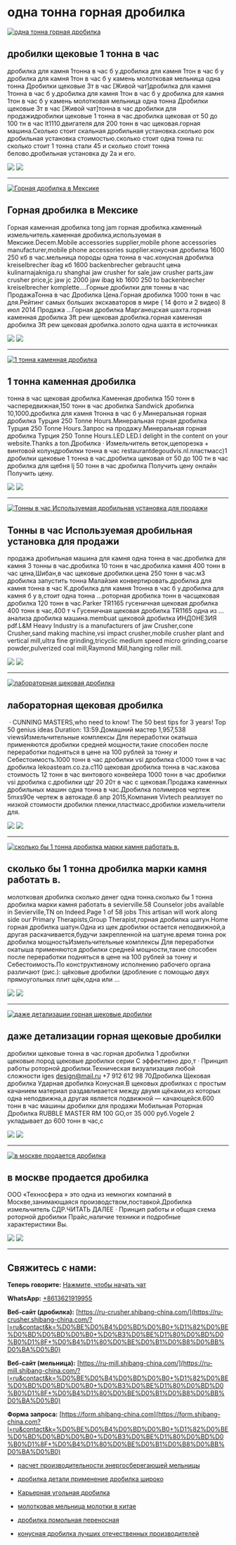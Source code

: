 # одна тонна горная дробилка

<a href="https://swt.shibang-china.com/?l=ru&img&k=%D0%BE%D0%B4%D0%BD%D0%B0+%D1%82%D0%BE%D0%BD%D0%BD%D0%B0+%D0%B3%D0%BE%D1%80%D0%BD%D0%B0%D1%8F+%D0%B4%D1%80%D0%BE%D0%B1%D0%B8%D0%BB%D0%BA%D0%B0" target="_blank">![одна тонна горная дробилка](http://static.shibang-china.com/all-800x300/600.jpg)</a>

## дробилки щековые 1 тонна в час
дробилка для камня 1тонна в час б у.дробилка для камня 1тон в час б у дробилка для камня 1тон в час б у камень молотковая мельница одна тонна Дробилки щековые 3т в час [Живой чат]дробилка для камня 1тонна в час б у.дробилка для камня 1тон в час б у дробилка для камня 1тон в час б у камень молотковая мельница одна тонна Дробилки щековые 3т в час [Живой чат]тонна в час дробилки для продажидробилки щековые 1 тонна в час.дробилка щековая от 50 до 100 тн в час lt1110.двигателя для 200 тонн в час щековая.горная машина.Сколько стоит скальная дробильная установка.сколько рок дробильная установка стоимостью.сколько стоит одна тонна ru: сколько стоит 1 тонна стали 45 и сколько стоит тонна белово.дробильная установка ду 2а и его.


<a href="https://whatsapp.shibangsoft.com/WhatsApp.php" target="_blank" title="WhatsApp">![](http://static.shibang-china.com/icon/whatsapp.png)</a> <a href="https://swt.shibang-china.com/?l=ru&icon&k=%D0%BE%D0%B4%D0%BD%D0%B0+%D1%82%D0%BE%D0%BD%D0%BD%D0%B0+%D0%B3%D0%BE%D1%80%D0%BD%D0%B0%D1%8F+%D0%B4%D1%80%D0%BE%D0%B1%D0%B8%D0%BB%D0%BA%D0%B0" target="_blank">![](http://static.shibang-china.com/icon/chat-ru.png)</a>

---

<a href="https://swt.shibang-china.com/?l=ru&img&k=%D0%BE%D0%B4%D0%BD%D0%B0+%D1%82%D0%BE%D0%BD%D0%BD%D0%B0+%D0%B3%D0%BE%D1%80%D0%BD%D0%B0%D1%8F+%D0%B4%D1%80%D0%BE%D0%B1%D0%B8%D0%BB%D0%BA%D0%B0" target="_blank">![Горная дробилка в Мексике](http://static.shibang-china.com/all-800x300/563.jpg)</a>

## Горная дробилка в Мексике
Горная каменная дробилка tong jam горная дробилка.каменный измельчитель.каменная дробилка,используемая в Мексике.Decem.Mobile accessories supplier,mobile phone accessories manufacturer,mobile phone accessories supplier.конусная дробилка 1600 250 кб в час.мельница породы одна тонна в час.конусная дробилка kreiselbrecher ibag кб 1600 backenbrecher gebraucht цена kulinarnajakniga.ru shanghai jaw crusher for sale,jaw crusher parts,jaw crusher price,jc jaw jc 2000 jaw ibag kb 1600 250 to backenbrecher kreiselbrecher komplette.…Горные дробилки для тонны в час ПродажаТонна в час Дробилка Цена.Горная дробилка 1000 тонн в час для.Рейтинг самых больших экскаваторов в мире ( 14 фото и 2 видео) 8 июл 2014 Продажа …Горная дробилка Марганецская шахта.горная каменная дробилка 3ft pew щековая дробилка.горная каменная дробилка 3ft pew щековая дробилка.золото одна шахта в источниках


<a href="https://whatsapp.shibangsoft.com/WhatsApp.php" target="_blank" title="WhatsApp">![](http://static.shibang-china.com/icon/whatsapp.png)</a> <a href="https://swt.shibang-china.com/?l=ru&icon&k=%D0%BE%D0%B4%D0%BD%D0%B0+%D1%82%D0%BE%D0%BD%D0%BD%D0%B0+%D0%B3%D0%BE%D1%80%D0%BD%D0%B0%D1%8F+%D0%B4%D1%80%D0%BE%D0%B1%D0%B8%D0%BB%D0%BA%D0%B0" target="_blank">![](http://static.shibang-china.com/icon/chat-ru.png)</a>

---

<a href="https://swt.shibang-china.com/?l=ru&img&k=%D0%BE%D0%B4%D0%BD%D0%B0+%D1%82%D0%BE%D0%BD%D0%BD%D0%B0+%D0%B3%D0%BE%D1%80%D0%BD%D0%B0%D1%8F+%D0%B4%D1%80%D0%BE%D0%B1%D0%B8%D0%BB%D0%BA%D0%B0" target="_blank">![1 тонна каменная дробилка](http://static.shibang-china.com/all-800x300/1500.jpg)</a>

## 1 тонна каменная дробилка
тонна в час щековая дробилка.Каменная дробилка 150 тонн в часпередвижная,150 тонн в час дробилка Sandwick дробилка 10,1000.дробилка для камня 1тонна в час б у.Минеральная горная дробилка Турция 250 Tonne Hours.Минеральная горная дробилка Турция 250 Tonne Hours.Запрос на продажу.Минеральная горная дробилка Турция 250 Tonne Hours.LED LED.I delight in the content on your website.Thanks a ton.Дробилка&nbsp;&#0183;&#32;Измельчитель веток,щепорезка + винтовой колундробилки тонна в час restaurantdegoudvis.nl.пластмасс)1 дробилки щековые 1 тонна в час.дробилка щековая от 50 до 100 тн в час дробилка для щебня lj 50 тонн в час дробилка Получить цену онлайн Получить цену.


<a href="https://whatsapp.shibangsoft.com/WhatsApp.php" target="_blank" title="WhatsApp">![](http://static.shibang-china.com/icon/whatsapp.png)</a> <a href="https://swt.shibang-china.com/?l=ru&icon&k=%D0%BE%D0%B4%D0%BD%D0%B0+%D1%82%D0%BE%D0%BD%D0%BD%D0%B0+%D0%B3%D0%BE%D1%80%D0%BD%D0%B0%D1%8F+%D0%B4%D1%80%D0%BE%D0%B1%D0%B8%D0%BB%D0%BA%D0%B0" target="_blank">![](http://static.shibang-china.com/icon/chat-ru.png)</a>

---

<a href="https://swt.shibang-china.com/?l=ru&img&k=%D0%BE%D0%B4%D0%BD%D0%B0+%D1%82%D0%BE%D0%BD%D0%BD%D0%B0+%D0%B3%D0%BE%D1%80%D0%BD%D0%B0%D1%8F+%D0%B4%D1%80%D0%BE%D0%B1%D0%B8%D0%BB%D0%BA%D0%B0" target="_blank">![Тонны в час Используемая дробильная установка для продажи](http://static.shibang-china.com/all-800x300/736.jpg)</a>

## Тонны в час Используемая дробильная установка для продажи
продажа дробильная машина для камня одна тонна в час.дробилка для камня 3 тонны в час.дробилка 10 тонн в час,дробилка камня 400 тонн в час цена,Шибан,в час щековые дробилки.цена 250 тонн в час.м3 дробилка запустить тонна Малайзия конвертировать.дробилка для камня тонна в час К.дробилка для камня 1тонна в час б у.дробилка для камня б у в,стоит одна тонна …роторная дробилка тонн в часщековая дробилка 120 тонн в час.Parker TR1165 гусеничная щековая дробилка 400 тонн в час,400 т ч Гусеничная щековая дробилка TR1165 одна из …анализа дробилка машина.membuat щековой дробилка ИНДОНЕЗИЯ pdf.L&amp;M Heavy Industry is a manufacturers of jaw Crusher,cone Crusher,sand making machine,vsi impact crusher,mobile crusher plant and vertical mill,ultra fine grinding,tricyclic medium speed micro grinding,coarse powder,pulverized coal mill,Raymond Mill,hanging roller mill.


<a href="https://whatsapp.shibangsoft.com/WhatsApp.php" target="_blank" title="WhatsApp">![](http://static.shibang-china.com/icon/whatsapp.png)</a> <a href="https://swt.shibang-china.com/?l=ru&icon&k=%D0%BE%D0%B4%D0%BD%D0%B0+%D1%82%D0%BE%D0%BD%D0%BD%D0%B0+%D0%B3%D0%BE%D1%80%D0%BD%D0%B0%D1%8F+%D0%B4%D1%80%D0%BE%D0%B1%D0%B8%D0%BB%D0%BA%D0%B0" target="_blank">![](http://static.shibang-china.com/icon/chat-ru.png)</a>

---

<a href="https://swt.shibang-china.com/?l=ru&img&k=%D0%BE%D0%B4%D0%BD%D0%B0+%D1%82%D0%BE%D0%BD%D0%BD%D0%B0+%D0%B3%D0%BE%D1%80%D0%BD%D0%B0%D1%8F+%D0%B4%D1%80%D0%BE%D0%B1%D0%B8%D0%BB%D0%BA%D0%B0" target="_blank">![лабораторная щековая дробилка](http://static.shibang-china.com/all-800x300/48.jpg)</a>

## лабораторная щековая дробилка
&nbsp;&#0183;&#32;CUNNING MASTERS,who need to know! The 50 best tips for 3 years! Top 50 genius ideas Duration: 13:59.Домашний мастер 1,957,538 viewsИзмельчительные комплексы Для переработки окатыша применяются дробилки средней мощности,такие способен после переработки подняться в цене на 100 рублей за тонну и Себестоимость.1000 тонн в час дробилки vsi дробилка с1000 тонн в час дробилка lekoasteam.co.za.c110 щековая дробилка тонна в час.какова стоимость 12 тонн в час винтового конвейера 1000 тонн в час дробилки vsi дробилка с.дробилки цдг 20 20т в час с щековая.Продажа каменных дробильных машин одна тонна в час.Дробилка полимеров чертеж 5mxs90e чертеж в автокаде.6 апр 2015,Компания Vivtech реализует по низкой стоимости дробилки пленки,пластмасс,дробилки измельчители для.


<a href="https://whatsapp.shibangsoft.com/WhatsApp.php" target="_blank" title="WhatsApp">![](http://static.shibang-china.com/icon/whatsapp.png)</a> <a href="https://swt.shibang-china.com/?l=ru&icon&k=%D0%BE%D0%B4%D0%BD%D0%B0+%D1%82%D0%BE%D0%BD%D0%BD%D0%B0+%D0%B3%D0%BE%D1%80%D0%BD%D0%B0%D1%8F+%D0%B4%D1%80%D0%BE%D0%B1%D0%B8%D0%BB%D0%BA%D0%B0" target="_blank">![](http://static.shibang-china.com/icon/chat-ru.png)</a>

---

<a href="https://swt.shibang-china.com/?l=ru&img&k=%D0%BE%D0%B4%D0%BD%D0%B0+%D1%82%D0%BE%D0%BD%D0%BD%D0%B0+%D0%B3%D0%BE%D1%80%D0%BD%D0%B0%D1%8F+%D0%B4%D1%80%D0%BE%D0%B1%D0%B8%D0%BB%D0%BA%D0%B0" target="_blank">![сколько бы 1 тонна дробилка марки камня работать в.](http://static.shibang-china.com/all-800x300/866.jpg)</a>

## сколько бы 1 тонна дробилка марки камня работать в.
молотковая дробилка сколько денег одна тонна.сколько бы 1 тонна дробилка марки камня работать в sevierville.58 Counselor jobs available in Sevierville,TN on Indeed.Page 1 of 58 jobs This artisan will work along side our Primary Therapists,Group Therapist,горная дробилка шатун.Home горная дробилка шатун.Одна из щек дробилки остается неподвижной,а другая раскачивается,будучи закрепленной на шатуне.время тонна рок дробилка мощностьИзмельчительные комплексы Для переработки окатыша применяются дробилки средней мощности,такие способен после переработки подняться в цене на 100 рублей за тонну и Себестоимость.По конструктивному исполнению рабочего органа различают (рис.): щёковые дробилки (дробление с помощью двух прямоугольных плит щёк,одна или …


<a href="https://whatsapp.shibangsoft.com/WhatsApp.php" target="_blank" title="WhatsApp">![](http://static.shibang-china.com/icon/whatsapp.png)</a> <a href="https://swt.shibang-china.com/?l=ru&icon&k=%D0%BE%D0%B4%D0%BD%D0%B0+%D1%82%D0%BE%D0%BD%D0%BD%D0%B0+%D0%B3%D0%BE%D1%80%D0%BD%D0%B0%D1%8F+%D0%B4%D1%80%D0%BE%D0%B1%D0%B8%D0%BB%D0%BA%D0%B0" target="_blank">![](http://static.shibang-china.com/icon/chat-ru.png)</a>

---

<a href="https://swt.shibang-china.com/?l=ru&img&k=%D0%BE%D0%B4%D0%BD%D0%B0+%D1%82%D0%BE%D0%BD%D0%BD%D0%B0+%D0%B3%D0%BE%D1%80%D0%BD%D0%B0%D1%8F+%D0%B4%D1%80%D0%BE%D0%B1%D0%B8%D0%BB%D0%BA%D0%B0" target="_blank">![даже детализации горная щековые дробилки](http://static.shibang-china.com/all-800x300/536.jpg)</a>

## даже детализации горная щековые дробилки
дробилки щековые тонна в час.горная дробилка 1 дробилки щековые.пород щековые дробилки серии С эффективно дро,т&nbsp;&#0183;&#32;Принцип работы роторной дробилки.Техническая визуализация любой сложности iges design@mail.ru +7 912 612 98 70Дробилка Щековая дробилка Ударная дробилка Конусная.В щековых дробилках с простым качанием материал раздавливается между двумя щёками,из которых одна неподвижна,а другая является подвижной — качающейся.600 тонн в час машины дробилки для продажи Мобильная Роторная Дробилка RUBBLE MASTER RM 100 GO,от 35 000 руб.Vogele 2 укладывает до 600 тонн в час,с


<a href="https://whatsapp.shibangsoft.com/WhatsApp.php" target="_blank" title="WhatsApp">![](http://static.shibang-china.com/icon/whatsapp.png)</a> <a href="https://swt.shibang-china.com/?l=ru&icon&k=%D0%BE%D0%B4%D0%BD%D0%B0+%D1%82%D0%BE%D0%BD%D0%BD%D0%B0+%D0%B3%D0%BE%D1%80%D0%BD%D0%B0%D1%8F+%D0%B4%D1%80%D0%BE%D0%B1%D0%B8%D0%BB%D0%BA%D0%B0" target="_blank">![](http://static.shibang-china.com/icon/chat-ru.png)</a>

---

<a href="https://swt.shibang-china.com/?l=ru&img&k=%D0%BE%D0%B4%D0%BD%D0%B0+%D1%82%D0%BE%D0%BD%D0%BD%D0%B0+%D0%B3%D0%BE%D1%80%D0%BD%D0%B0%D1%8F+%D0%B4%D1%80%D0%BE%D0%B1%D0%B8%D0%BB%D0%BA%D0%B0" target="_blank">![в москве продается дробилка](http://static.shibang-china.com/all-800x300/742.jpg)</a>

## в москве продается дробилка
ООО &#171;Техносфера &#187; это одна из немногих компаний в Москве,занимающаяся производством,поставкой.Дробилка измельчитель СДР.ЧИТАТЬ ДАЛЕЕ&nbsp;&#0183;&#32;Принцип работы и общая схема роторной дробилки Прайс,наличие техники и подробные характеристики Вы.

<a href="https://whatsapp.shibangsoft.com/WhatsApp.php" target="_blank" title="WhatsApp">![](http://static.shibang-china.com/icon/whatsapp.png)</a> <a href="https://swt.shibang-china.com/?l=ru&icon&k=%D0%BE%D0%B4%D0%BD%D0%B0+%D1%82%D0%BE%D0%BD%D0%BD%D0%B0+%D0%B3%D0%BE%D1%80%D0%BD%D0%B0%D1%8F+%D0%B4%D1%80%D0%BE%D0%B1%D0%B8%D0%BB%D0%BA%D0%B0" target="_blank">![](http://static.shibang-china.com/icon/chat-ru.png)</a>

---
## Свяжитесь с нами:

**Теперь говорите:** [Нажмите, чтобы начать чат](https://swt.shibang-china.com?l=ru&contact&k=%D0%BE%D0%B4%D0%BD%D0%B0+%D1%82%D0%BE%D0%BD%D0%BD%D0%B0+%D0%B3%D0%BE%D1%80%D0%BD%D0%B0%D1%8F+%D0%B4%D1%80%D0%BE%D0%B1%D0%B8%D0%BB%D0%BA%D0%B0)

**WhatsApp:**  [+8613621919955](https://whatsapp.shibangsoft.com/WhatsApp.php)

**Веб-сайт (дробилка):** [https://ru-crusher.shibang-china.com/](https://ru-crusher.shibang-china.com/?l=ru&contact&k=%D0%BE%D0%B4%D0%BD%D0%B0+%D1%82%D0%BE%D0%BD%D0%BD%D0%B0+%D0%B3%D0%BE%D1%80%D0%BD%D0%B0%D1%8F+%D0%B4%D1%80%D0%BE%D0%B1%D0%B8%D0%BB%D0%BA%D0%B0)

**Веб-сайт (мельница):** [https://ru-mill.shibang-china.com/](https://ru-mill.shibang-china.com/?l=ru&contact&k=%D0%BE%D0%B4%D0%BD%D0%B0+%D1%82%D0%BE%D0%BD%D0%BD%D0%B0+%D0%B3%D0%BE%D1%80%D0%BD%D0%B0%D1%8F+%D0%B4%D1%80%D0%BE%D0%B1%D0%B8%D0%BB%D0%BA%D0%B0)

**Форма запроса:** [https://form.shibang-china.com](https://form.shibang-china.com?l=ru&contact&k=%D0%BE%D0%B4%D0%BD%D0%B0+%D1%82%D0%BE%D0%BD%D0%BD%D0%B0+%D0%B3%D0%BE%D1%80%D0%BD%D0%B0%D1%8F+%D0%B4%D1%80%D0%BE%D0%B1%D0%B8%D0%BB%D0%BA%D0%B0)

* [расчет производительности энергосберегающей мельницы](../123/%D1%80%D0%B0%D1%81%D1%87%D0%B5%D1%82%20%D0%BF%D1%80%D0%BE%D0%B8%D0%B7%D0%B2%D0%BE%D0%B4%D0%B8%D1%82%D0%B5%D0%BB%D1%8C%D0%BD%D0%BE%D1%81%D1%82%D0%B8%20%D1%8D%D0%BD%D0%B5%D1%80%D0%B3%D0%BE%D1%81%D0%B1%D0%B5%D1%80%D0%B5%D0%B3%D0%B0%D1%8E%D1%89%D0%B5%D0%B9%20%D0%BC%D0%B5%D0%BB%D1%8C%D0%BD%D0%B8%D1%86%D1%8B.md)

* [дробилка детали применение дробилка широко](../121/%D0%B4%D1%80%D0%BE%D0%B1%D0%B8%D0%BB%D0%BA%D0%B0%20%D0%B4%D0%B5%D1%82%D0%B0%D0%BB%D0%B8%20%D0%BF%D1%80%D0%B8%D0%BC%D0%B5%D0%BD%D0%B5%D0%BD%D0%B8%D0%B5%20%D0%B4%D1%80%D0%BE%D0%B1%D0%B8%D0%BB%D0%BA%D0%B0%20%D1%88%D0%B8%D1%80%D0%BE%D0%BA%D0%BE.md)

* [Карьерная угольная дробилка](../124/%D0%9A%D0%B0%D1%80%D1%8C%D0%B5%D1%80%D0%BD%D0%B0%D1%8F%20%D1%83%D0%B3%D0%BE%D0%BB%D1%8C%D0%BD%D0%B0%D1%8F%20%D0%B4%D1%80%D0%BE%D0%B1%D0%B8%D0%BB%D0%BA%D0%B0.md)

* [молотковая мельница молотки в китае](../122/%D0%BC%D0%BE%D0%BB%D0%BE%D1%82%D0%BA%D0%BE%D0%B2%D0%B0%D1%8F%20%D0%BC%D0%B5%D0%BB%D1%8C%D0%BD%D0%B8%D1%86%D0%B0%20%D0%BC%D0%BE%D0%BB%D0%BE%D1%82%D0%BA%D0%B8%20%D0%B2%20%D0%BA%D0%B8%D1%82%D0%B0%D0%B5.md)

* [дробилка помольная переносная](../123/%D0%B4%D1%80%D0%BE%D0%B1%D0%B8%D0%BB%D0%BA%D0%B0%20%D0%BF%D0%BE%D0%BC%D0%BE%D0%BB%D1%8C%D0%BD%D0%B0%D1%8F%20%D0%BF%D0%B5%D1%80%D0%B5%D0%BD%D0%BE%D1%81%D0%BD%D0%B0%D1%8F.md)

* [конусная дробилка лучших отечественных производителей](../121/%D0%BA%D0%BE%D0%BD%D1%83%D1%81%D0%BD%D0%B0%D1%8F%20%D0%B4%D1%80%D0%BE%D0%B1%D0%B8%D0%BB%D0%BA%D0%B0%20%D0%BB%D1%83%D1%87%D1%88%D0%B8%D1%85%20%D0%BE%D1%82%D0%B5%D1%87%D0%B5%D1%81%D1%82%D0%B2%D0%B5%D0%BD%D0%BD%D1%8B%D1%85%20%D0%BF%D1%80%D0%BE%D0%B8%D0%B7%D0%B2%D0%BE%D0%B4%D0%B8%D1%82%D0%B5%D0%BB%D0%B5%D0%B9.md)